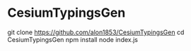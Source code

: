 # CesiumTypingsGen
git clone https://github.com/alon1853/CesiumTypingsGen
cd CesiumTypingsGen
npm install
node index.js

